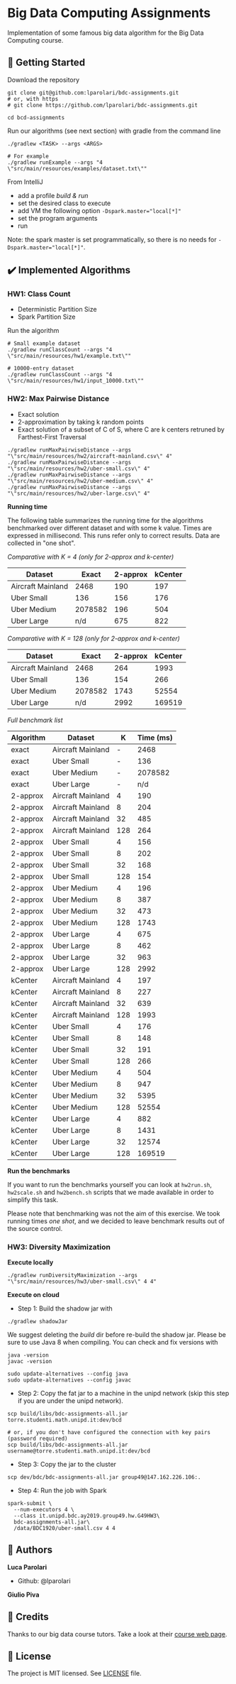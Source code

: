 # Big Data Computing Assignments

Implementation of some famous big data algorithm for the Big Data Computing course.

## 🚀 Getting Started

Download the repository
```
git clone git@github.com:lparolari/bdc-assignments.git
# or, with https
# git clone https://github.com/lparolari/bdc-assignments.git

cd bcd-assignments
```

Run our algorithms (see next section) with gradle from the
command line
```
./gradlew <TASK> --args <ARGS>

# For example
./gradlew runExample --args "4 \"src/main/resources/examples/dataset.txt\""
```

From IntelliJ
- add a profile *build & run*
- set the desired class to execute
- add VM the following option `-Dspark.master="local[*]"`
- set the program arguments
- run

Note: the spark master is set programmatically, so there is no
needs for `-Dspark.master="local[*]"`.

## ✔️ Implemented Algorithms

### HW1: Class Count

- Deterministic Partition Size
- Spark Partition Size

Run the algorithm
```
# Small example dataset
./gradlew runClassCount --args "4 \"src/main/resources/hw1/example.txt\""

# 10000-entry dataset
./gradlew runClassCount --args "4 \"src/main/resources/hw1/input_10000.txt\""
```

### HW2: Max Pairwise Distance

- Exact solution
- 2-approximation by taking k random points
- Exact solution of a subset of C of S, where C are k centers retruned by Farthest-First Traversal

```
./gradlew runMaxPairwiseDistance --args "\"src/main/resources/hw2/aircraft-mainland.csv\" 4"
./gradlew runMaxPairwiseDistance --args "\"src/main/resources/hw2/uber-small.csv\" 4"
./gradlew runMaxPairwiseDistance --args "\"src/main/resources/hw2/uber-medium.csv\" 4"
./gradlew runMaxPairwiseDistance --args "\"src/main/resources/hw2/uber-large.csv\" 4"
```

**Running time**

The following table summarizes the running time for the algorithms benchmarked over
different dataset and with some k value. Times are expressed in millisecond. This runs
refer only to correct results. Data are collected in "one shot".

*Comparative with K = 4 (only for 2-approx and k-center)*

Dataset | Exact | 2-approx | kCenter
--- | --- | --- | ---
Aircraft Mainland | 2468 | 190 | 197
Uber Small | 136 | 156 | 176 |
Uber Medium | 2078582 | 196 | 504 |
Uber Large | n/d | 675 | 822 |

*Comparative with K = 128 (only for 2-approx and k-center)*

Dataset | Exact | 2-approx | kCenter
--- | --- | --- | ---
Aircraft Mainland | 2468 | 264 | 1993
Uber Small | 136 | 154 | 266 |
Uber Medium | 2078582 | 1743 | 52554 |
Uber Large | n/d | 2992 | 169519 |

*Full benchmark list*

Algorithm | Dataset | K | Time (ms)
--- | --- | --- | ---
exact | Aircraft Mainland | - | 2468
exact | Uber Small | - | 136
exact | Uber Medium | - | 2078582
exact | Uber Large | - | n/d
2-approx | Aircraft Mainland | 4 | 190
2-approx | Aircraft Mainland | 8 | 204
2-approx | Aircraft Mainland | 32 | 485
2-approx | Aircraft Mainland | 128 | 264
2-approx | Uber Small | 4 | 156
2-approx | Uber Small | 8 | 202
2-approx | Uber Small | 32 | 168
2-approx | Uber Small | 128 | 154
2-approx | Uber Medium | 4 | 196
2-approx | Uber Medium | 8 | 387
2-approx | Uber Medium | 32 | 473
2-approx | Uber Medium | 128 | 1743
2-approx | Uber Large | 4 | 675
2-approx | Uber Large | 8 | 462
2-approx | Uber Large | 32 | 963
2-approx | Uber Large | 128 | 2992
kCenter | Aircraft Mainland | 4 | 197
kCenter | Aircraft Mainland | 8 | 227
kCenter | Aircraft Mainland | 32 | 639
kCenter | Aircraft Mainland | 128 | 1993
kCenter | Uber Small | 4 | 176
kCenter | Uber Small | 8 | 148
kCenter | Uber Small | 32 | 191
kCenter | Uber Small | 128 | 266
kCenter | Uber Medium | 4 | 504
kCenter | Uber Medium | 8 | 947
kCenter | Uber Medium | 32 | 5395
kCenter | Uber Medium | 128 | 52554
kCenter | Uber Large | 4 | 882
kCenter | Uber Large | 8 | 1431
kCenter | Uber Large | 32 | 12574
kCenter | Uber Large | 128 | 169519

**Run the benchmarks**

If you want to run the benchmarks yourself you can look at `hw2run.sh`, `hw2scale.sh`
and `hw2bench.sh` scripts that we made available in order to simplify this task.

Please note that benchmarking was not the aim of this exercise. We took running times
*one shot*, and we decided to leave benchmark results out of the source control.

### HW3: Diversity Maximization

**Execute locally**

```shell script
./gradlew runDiversityMaximization --args "\"src/main/resources/hw3/uber-small.csv\" 4 4"
```

**Execute on cloud**

- Step 1: Build the shadow jar with
```shell script
./gradlew shadowJar
```
We suggest deleting the *build* dir before re-build the shadow jar.
Please be sure to use Java 8 when compiling. You can check and fix versions with
```shell script
java -version
javac -version

sudo update-alternatives --config java
sudo update-alternatives --config javac
```

- Step 2: Copy the fat jar to a machine in the unipd network (skip this step if you are under the unipd network).
```shell script
scp build/libs/bdc-assignments-all.jar torre.studenti.math.unipd.it:dev/bcd

# or, if you don't have configured the connection with key pairs (password required)
scp build/libs/bdc-assignments-all.jar username@torre.studenti.math.unipd.it:dev/bcd
```

- Step 3: Copy the jar to the cluster
```shell script
scp dev/bdc/bdc-assignments-all.jar group49@147.162.226.106:.
```

- Step 4: Run the job with Spark
```shell script
spark-submit \
  --num-executors 4 \
  --class it.unipd.bdc.ay2019.group49.hw.G49HW3\
  bdc-assignments-all.jar\
  /data/BDC1920/uber-small.csv 4 4
```

## 👥 Authors

**Luca Parolari**

- Github: @lparolari

**Giulio Piva**

## 🙏 Credits

Thanks to our big data course tutors.
Take a look at their [course web page](http://www.dei.unipd.it/~capri/BDC/).

## 📝 License

The project is MIT licensed. See [LICENSE](LICENSE) file.
